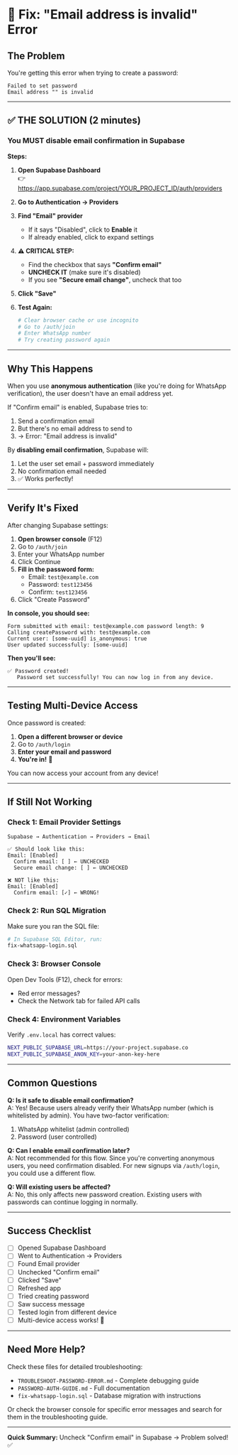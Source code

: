 # 🚨 Fix: "Email address is invalid" Error

## The Problem
You're getting this error when trying to create a password:
```
Failed to set password
Email address "" is invalid
```

---

## ✅ THE SOLUTION (2 minutes)

### **You MUST disable email confirmation in Supabase**

**Steps:**

1. **Open Supabase Dashboard**  
   👉 https://app.supabase.com/project/YOUR_PROJECT_ID/auth/providers

2. **Go to Authentication → Providers**

3. **Find "Email" provider**
   - If it says "Disabled", click to **Enable** it
   - If already enabled, click to expand settings

4. **⚠️ CRITICAL STEP:**
   - Find the checkbox that says **"Confirm email"**
   - **UNCHECK IT** (make sure it's disabled)
   - If you see **"Secure email change"**, uncheck that too

5. **Click "Save"**

6. **Test Again:**
   ```bash
   # Clear browser cache or use incognito
   # Go to /auth/join
   # Enter WhatsApp number
   # Try creating password again
   ```

---

## Why This Happens

When you use **anonymous authentication** (like you're doing for WhatsApp verification), the user doesn't have an email address yet. 

If "Confirm email" is enabled, Supabase tries to:
1. Send a confirmation email
2. But there's no email address to send to
3. → Error: "Email address is invalid"

By **disabling email confirmation**, Supabase will:
1. Let the user set email + password immediately
2. No confirmation email needed
3. ✅ Works perfectly!

---

## Verify It's Fixed

After changing Supabase settings:

1. **Open browser console** (F12)
2. Go to `/auth/join`
3. Enter your WhatsApp number
4. Click Continue
5. **Fill in the password form:**
   - Email: `test@example.com`
   - Password: `test123456`
   - Confirm: `test123456`
6. Click "Create Password"

**In console, you should see:**
```
Form submitted with email: test@example.com password length: 9
Calling createPassword with: test@example.com
Current user: [some-uuid] is_anonymous: true
User updated successfully: [some-uuid]
```

**Then you'll see:**
```
✅ Password created!
   Password set successfully! You can now log in from any device.
```

---

## Testing Multi-Device Access

Once password is created:

1. **Open a different browser or device**
2. Go to `/auth/login`
3. **Enter your email and password**
4. **You're in!** 🎉

You can now access your account from any device!

---

## If Still Not Working

### Check 1: Email Provider Settings
```
Supabase → Authentication → Providers → Email

✅ Should look like this:
Email: [Enabled]
  Confirm email: [ ] ← UNCHECKED
  Secure email change: [ ] ← UNCHECKED
  
❌ NOT like this:
Email: [Enabled]
  Confirm email: [✓] ← WRONG!
```

### Check 2: Run SQL Migration
Make sure you ran the SQL file:
```bash
# In Supabase SQL Editor, run:
fix-whatsapp-login.sql
```

### Check 3: Browser Console
Open Dev Tools (F12), check for errors:
- Red error messages?
- Check the Network tab for failed API calls

### Check 4: Environment Variables
Verify `.env.local` has correct values:
```bash
NEXT_PUBLIC_SUPABASE_URL=https://your-project.supabase.co
NEXT_PUBLIC_SUPABASE_ANON_KEY=your-anon-key-here
```

---

## Common Questions

**Q: Is it safe to disable email confirmation?**  
A: Yes! Because users already verify their WhatsApp number (which is whitelisted by admin). You have two-factor verification:
1. WhatsApp whitelist (admin controlled)
2. Password (user controlled)

**Q: Can I enable email confirmation later?**  
A: Not recommended for this flow. Since you're converting anonymous users, you need confirmation disabled. For new signups via `/auth/login`, you could use a different flow.

**Q: Will existing users be affected?**  
A: No, this only affects new password creation. Existing users with passwords can continue logging in normally.

---

## Success Checklist

- [ ] Opened Supabase Dashboard
- [ ] Went to Authentication → Providers
- [ ] Found Email provider
- [ ] Unchecked "Confirm email"
- [ ] Clicked "Save"
- [ ] Refreshed app
- [ ] Tried creating password
- [ ] Saw success message
- [ ] Tested login from different device
- [ ] Multi-device access works! 🎉

---

## Need More Help?

Check these files for detailed troubleshooting:
- `TROUBLESHOOT-PASSWORD-ERROR.md` - Complete debugging guide
- `PASSWORD-AUTH-GUIDE.md` - Full documentation
- `fix-whatsapp-login.sql` - Database migration with instructions

Or check the browser console for specific error messages and search for them in the troubleshooting guide.

---

**Quick Summary:** Uncheck "Confirm email" in Supabase → Problem solved! ✅

